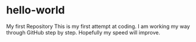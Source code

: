 # hello-world
My first Repository
This is my first attempt at coding.
I am working my way through GitHub step by step.
Hopefully my speed will improve.

